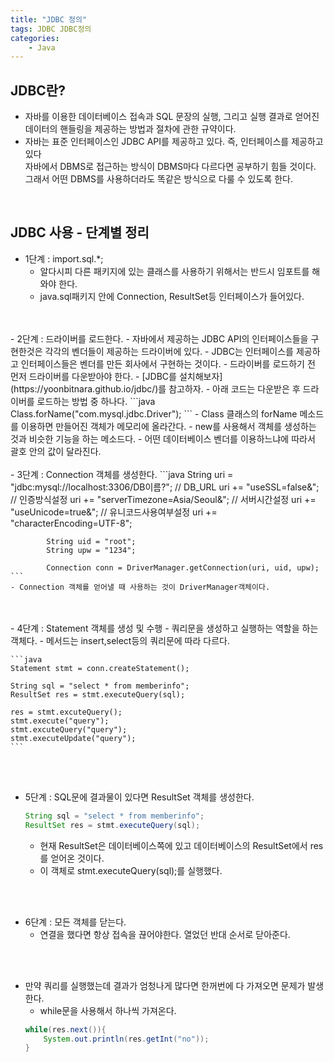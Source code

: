 ```yaml
---
title: "JDBC 정의"
tags: JDBC JDBC정의
categories: 
    - Java
---
```



## JDBC란?
- 자바를 이용한 데이터베이스 접속과 SQL 문장의 실행, 그리고 실행 결과로 얻어진 데이터의 핸들링을 제공하는 방법과 절차에 관한 규약이다.
- 자바는 표준 인터페이스인 JDBC API를 제공하고 있다. 즉, 인터페이스를 제공하고 있다<br>
자바에서 DBMS로 접근하는 방식이 DBMS마다 다르다면 공부하기 힘들 것이다.<br>
그래서 어떤 DBMS를 사용하더라도 똑같은 방식으로 다룰 수 있도록 한다.<br>
<br>

## JDBC 사용 - 단계별 정리
- 1단계 : import.sql.*;
	- 알다시피 다른 패키지에 있는 클래스를 사용하기 위해서는 반드시 임포트를 해와야 한다.
	- java.sql패키지 안에 Connection, ResultSet등 인터페이스가 들어있다.
<br>
<br>
- 2단계 : 드라이버를 로드한다.
	- 자바에서 제공하는 JDBC API의 인터페이스들을 구현한것은 각각의 벤더들이 제공하는 드라이버에 있다.
	- JDBC는 인터페이스를 제공하고 인터페이스들은 벤더를 만든 회사에서 구현하는 것이다.
	- 드라이버를 로드하기 전 먼저 드라이버를 다운받아야 한다.
	- [JDBC를 설치해보자](https://yoonbitnara.github.io/jdbc/)를 참고하자.
	- 아래 코드는 다운받은 후 드라이버를 로드하는 방법 중 하나다.
	```java
	Class.forName("com.mysql.jdbc.Driver");
	```
	- Class 클래스의 forName 메소드를 이용하면 만들어진 객체가 메모리에 올라간다.
	- new를 사용해서 객체를 생성하는 것과 비슷한 기능을 하는 메소드다.
	- 어떤 데이터베이스 벤더를 이용하느냐에 따라서 괄호 안의 값이 달라진다.
<br>
<br>
- 3단계 : Connection 객체를 생성한다.
	```java
	String uri = "jdbc:mysql://localhost:3306/DB이름?"; // DB_URL
			uri += "useSSL=false&"; // 인증방식설정
			uri += "serverTimezone=Asia/Seoul&"; // 서버시간설정
			uri += "useUnicode=true&"; // 유니코드사용여부설정
			uri += "characterEncoding=UTF-8";
			
			String uid = "root";
			String upw = "1234";
			
			Connection conn = DriverManager.getConnection(uri, uid, upw);
	```
	- Connection 객체를 얻어낼 때 사용하는 것이 DriverManager객체이다.
<br>
<br>
- 4단계 : Statement 객체를 생성 및 수행
	- 쿼리문을 생성하고 실행하는 역할을 하는 객체다.
	- 메서드는 insert,select등의 쿼리문에 따라 다르다.

	```java
	Statement stmt = conn.createStatement();

	String sql = "select * from memberinfo";
	ResultSet res = stmt.executeQuery(sql);

	res = stmt.excuteQuery();
	stmt.execute("query");
	stmt.excuteQuery("query");
	stmt.executeUpdate("query");
	```


<br>
<br>

- 5단계	: SQL문에 결과물이 있다면 ResultSet 객체를 생성한다.
	```java
	String sql = "select * from memberinfo";
	ResultSet res = stmt.executeQuery(sql);
	```
	- 현재 ResultSet은 데이터베이스쪽에 있고 데이터베이스의 ResultSet에서 res를 얻어온 것이다.
	- 이 객체로 stmt.executeQuery(sql);를 실행했다.

<br>
<br>

- 6단계 : 모든 객체를 닫는다.
	- 연결을 했다면 항상 접속을 끊어야한다. 열었던 반대 순서로 닫아준다.
<br>
<br>

- 만약 쿼리를 실행했는데 결과가 엄청나게 많다면 한꺼번에 다 가져오면 문제가 발생한다.
	- while문을 사용해서 하나씩 가져온다.
	```java
	while(res.next()){
		System.out.println(res.getInt("no"));
	}
	```




